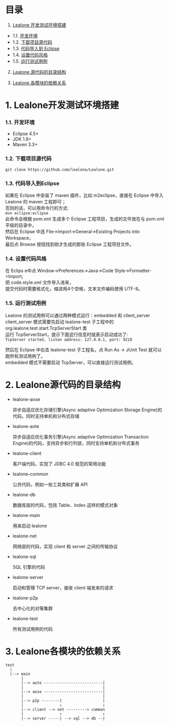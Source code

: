 # 目录

1. [Lealone 开发测试环境搭建](https://github.com/lealone/Lealone-Docs/blob/master/%E8%AE%BE%E8%AE%A1%E6%96%87%E6%A1%A3/%E5%BC%80%E5%8F%91%E6%96%87%E6%A1%A3.md#1-lealone%E5%BC%80%E5%8F%91%E6%B5%8B%E8%AF%95%E7%8E%AF%E5%A2%83%E6%90%AD%E5%BB%BA)
  * 1.1. [开发环境](https://github.com/lealone/Lealone-Docs/blob/master/%E8%AE%BE%E8%AE%A1%E6%96%87%E6%A1%A3/%E5%BC%80%E5%8F%91%E6%96%87%E6%A1%A3.md#11-%E5%BC%80%E5%8F%91%E7%8E%AF%E5%A2%83)
  * 1.2. [下载项目源代码](https://github.com/lealone/Lealone-Docs/blob/master/%E8%AE%BE%E8%AE%A1%E6%96%87%E6%A1%A3/%E5%BC%80%E5%8F%91%E6%96%87%E6%A1%A3.md#12-%E4%B8%8B%E8%BD%BD%E9%A1%B9%E7%9B%AE%E6%BA%90%E4%BB%A3%E7%A0%81)
  * 1.3. [代码导入到 Eclipse](https://github.com/lealone/Lealone-Docs/blob/master/%E8%AE%BE%E8%AE%A1%E6%96%87%E6%A1%A3/%E5%BC%80%E5%8F%91%E6%96%87%E6%A1%A3.md#13-%E4%BB%A3%E7%A0%81%E5%AF%BC%E5%85%A5%E5%88%B0eclipse)
  * 1.4. [设置代码风格](https://github.com/lealone/Lealone-Docs/blob/master/%E8%AE%BE%E8%AE%A1%E6%96%87%E6%A1%A3/%E5%BC%80%E5%8F%91%E6%96%87%E6%A1%A3.md#14-%E8%AE%BE%E7%BD%AE%E4%BB%A3%E7%A0%81%E9%A3%8E%E6%A0%BC)
  * 1.5. [运行测试用例](https://github.com/lealone/Lealone-Docs/blob/master/%E8%AE%BE%E8%AE%A1%E6%96%87%E6%A1%A3/%E5%BC%80%E5%8F%91%E6%96%87%E6%A1%A3.md#15-%E8%BF%90%E8%A1%8C%E6%B5%8B%E8%AF%95%E7%94%A8%E4%BE%8B)

2. [Lealone 源代码的目录结构](https://github.com/lealone/Lealone-Docs/blob/master/%E8%AE%BE%E8%AE%A1%E6%96%87%E6%A1%A3/%E5%BC%80%E5%8F%91%E6%96%87%E6%A1%A3.md#2-lealone%E6%BA%90%E4%BB%A3%E7%A0%81%E7%9A%84%E7%9B%AE%E5%BD%95%E7%BB%93%E6%9E%84)

3. [Lealone 各模块的依赖关系](https://github.com/lealone/Lealone-Docs/blob/master/%E8%AE%BE%E8%AE%A1%E6%96%87%E6%A1%A3/%E5%BC%80%E5%8F%91%E6%96%87%E6%A1%A3.md#3-lealone%E5%90%84%E6%A8%A1%E5%9D%97%E7%9A%84%E4%BE%9D%E8%B5%96%E5%85%B3%E7%B3%BB)


# 1. Lealone开发测试环境搭建

### 1.1. 开发环境

* Eclipse 4.5+
* JDK 1.8+
* Maven 3.3+

### 1.2. 下载项目源代码

`git clone https://github.com/lealone/Lealone.git`

### 1.3. 代码导入到Eclipse

如果在 Eclipse 中安装了 maven 插件，比如 m2eclipse，直接在 Eclipse 中导入 Lealone 的 maven 工程即可；<br>
否则的话，可以用命令行的方式: <br>
`mvn eclipse:eclipse` <br>
此命令会根据 pom.xml 生成多个 Eclipse 工程项目，生成的文件放在与 pom.xml 平级的目录中，<br>
然后在 Eclipse 中选 File->Import->General->Existing Projects into Workspace，<br>
最后点 Browse 按钮找到刚才生成的那些 Eclipse 工程项目文件。<br>


### 1.4. 设置代码风格

在 Eclips e中点 Window->Preferences->Java->Code Style->Formatter->Import, <br>
把 code.style.xml 文件导入进来，<br>
提交代码时需要格式化，缩进用4个空格，文本文件编码使用 UTF-8。

### 1.5. 运行测试用例

Lealone 的测试用例可以通过两种模式运行：embedded 和 client_server <br>
client_server 模式需要先启动 lealone-test 子工程中的 org.lealone.test.start.TcpServerStart 类<br>
运行 TcpServerStart，提示下面这行信息时就表示启动成功了:<br>
`TcpServer started, listen address: 127.0.0.1, port: 9210`

然后在 Eclipse 中右击 lealone-test 子工程名，点 Run As -> JUnit Test 就可以跑所有测试用例了。<br>
embedded 模式不需要启动 TcpServer，可以直接运行测试用例。


# 2. Lealone源代码的目录结构

* lealone-aose

  异步自适应优化存储引擎(Async adaptive Optimization Storage Engine)的代码，同时支持单机和分布式存储


* lealone-aote 

  异步自适应优化事务引擎(Async adaptive Optimization Transaction Engine)的代码，支持异步和行列锁，同时支持单机和分布式事务
  

* lealone-client

  客户端代码，实现了 JDBC 4.0 规范的常用功能


* lealone-common

  公共代码，例如一些工具类和扩展 API


* lealone-db 

  数据库层的代码，包括 Table、Index 这样的模式对象


* lealone-main

  用来启动 lealone


* lealone-net 

  网络层的代码，实现 client 和 server 之间的传输协议


* lealone-sql 

  SQL 引擎的代码

  
* lealone-server 

  启动和管理 TCP server，接收 client 端发来的请求

  
* lealone-p2p 

  去中心化的对等集群


* lealone-test

  所有测试用例的代码


# 3. Lealone各模块的依赖关系

```
test
  |
  |--> main
       |
       |--> aote --------------------------|
       |                                   |
       |--> aose --------------------------|
       |                                   |
       |--> p2p --------|                  |
       |                ↓                  ↓
       |--> client --> net ---------> common 
       |                ↑                  ↑  
       |--> server -----| --> sql --> db --| 
```
